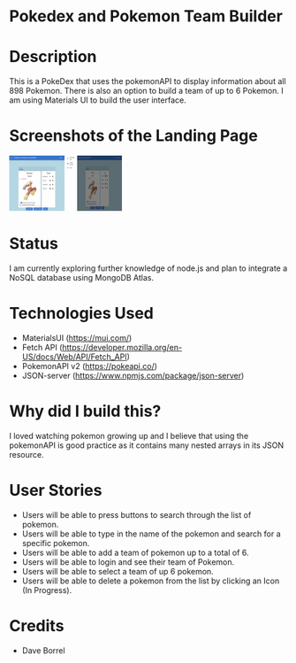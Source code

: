 # Pokedex and Pokemon Team Builder

# Description

This is a PokeDex that uses the pokemonAPI to display information about all 898 Pokemon. There is also an option to build a team of up to 6 Pokemon. I am using Materials UI to build the user interface.

# Screenshots of the Landing Page

<img src="demo1.png" width="100" height="100">
<img src="demo2.png" width="100" height="100">

# Status
I am currently exploring further knowledge of node.js and plan to integrate a NoSQL database using MongoDB Atlas.

# Technologies Used

* MaterialsUI (https://mui.com/)
* Fetch API (https://developer.mozilla.org/en-US/docs/Web/API/Fetch_API)
* PokemonAPI v2 (https://pokeapi.co/)
* JSON-server (https://www.npmjs.com/package/json-server)

# Why did I build this?
I loved watching pokemon growing up and I believe that using the pokemonAPI is good practice as it contains many nested arrays in its JSON resource.

# User Stories

* Users will be able to press buttons to search through the list of pokemon.
* Users will be able to type in the name of the pokemon and search for a specific pokemon.
* Users will be able to add a team of pokemon up to a total of 6.
* Users will be able to login and see their team of Pokemon.
* Users will be able to select a team of up 6 pokemon.
* Users will be able to delete a pokemon from the list by clicking an Icon (In Progress).

# Credits
* Dave Borrel

